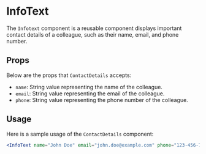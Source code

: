 # InfoText

The `Infotext` component is a reusable component displays important contact details of a colleague, such as their name, email, and phone number.

## Props

Below are the props that `ContactDetails` accepts:

- `name`: String value representing the name of the colleague.
- `email`: String value representing the email of the colleague.
- `phone`: String value representing the phone number of the colleague.

## Usage

Here is a sample usage of the `ContactDetails` component:

```jsx
<InfoText name="John Doe" email="john.doe@example.com" phone="123-456-7890" />
```
